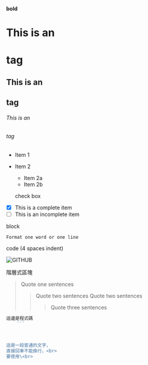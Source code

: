 **bold**
# This is an <h1> tag
## This is an <h2> tag
###### This is an <h6> tag

* Item 1
* Item 2
  * Item 2a
  * Item 2b
  
  check box
- [x] This is a complete item
- [ ] This is an incomplete item

block

`Format one word or one line`

code (4 spaces indent)


![GITHUB]( https://github.blog/wp-content/uploads/2012/03/codercat.jpg?resize=896%2C896 "octocat")


階層式區塊

> Quote one sentences
>>Quote two sentences
>>Quote two sentences
>>>Quote three sentences















```js
這邊是程式碼
    ```



這是一段普通的文字，  
直接回車不能換行，<br>  
要使用\<br> 












